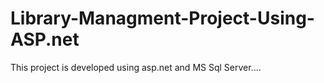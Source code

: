 # Library-Managment-Project-Using-ASP.net
This project is developed using asp.net and MS Sql Server....

